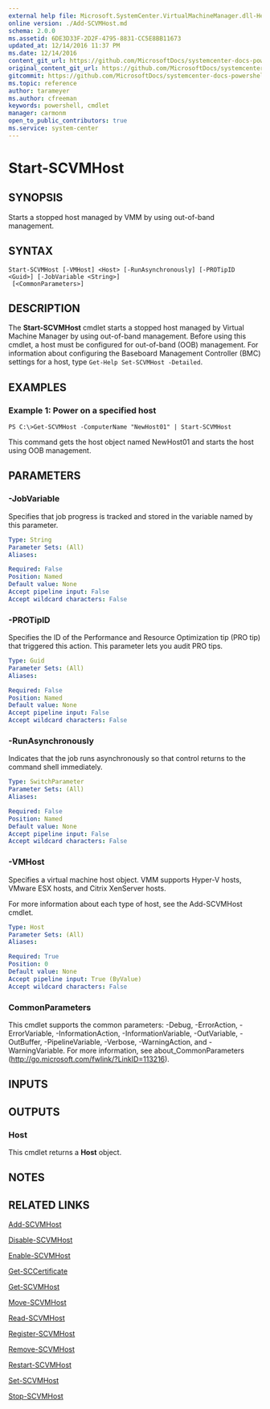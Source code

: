 ```yaml
---
external help file: Microsoft.SystemCenter.VirtualMachineManager.dll-Help.xml
online version: ./Add-SCVMHost.md
schema: 2.0.0
ms.assetid: 6DE3D33F-2D2F-4795-8831-CC5E8BB11673
updated_at: 12/14/2016 11:37 PM
ms.date: 12/14/2016
content_git_url: https://github.com/MicrosoftDocs/systemcenter-docs-powershell/blob/master/systemcenter-cmdlets/SystemCenter2016/VirtualMachineManager/v1/Start-SCVMHost.md
original_content_git_url: https://github.com/MicrosoftDocs/systemcenter-docs-powershell/blob/master/systemcenter-cmdlets/SystemCenter2016/VirtualMachineManager/v1/Start-SCVMHost.md
gitcommit: https://github.com/MicrosoftDocs/systemcenter-docs-powershell/blob/ddd0fefc9adaabb9394eb6c21b33370913d1830d/systemcenter-cmdlets/SystemCenter2016/VirtualMachineManager/v1/Start-SCVMHost.md
ms.topic: reference
author: tarameyer
ms.author: cfreeman
keywords: powershell, cmdlet
manager: carmonm
open_to_public_contributors: true
ms.service: system-center
---
```


# Start-SCVMHost

## SYNOPSIS
Starts a stopped host managed by VMM by using out-of-band management.

## SYNTAX

```
Start-SCVMHost [-VMHost] <Host> [-RunAsynchronously] [-PROTipID <Guid>] [-JobVariable <String>]
 [<CommonParameters>]
```

## DESCRIPTION
The **Start-SCVMHost** cmdlet starts a stopped host managed by Virtual Machine Manager by using out-of-band management.
Before using this cmdlet, a host must be configured for out-of-band (OOB) management.
For information about configuring the Baseboard Management Controller (BMC) settings for a host, type `Get-Help Set-SCVMHost -Detailed`.

## EXAMPLES

### Example 1: Power on a specified host
```
PS C:\>Get-SCVMHost -ComputerName "NewHost01" | Start-SCVMHost
```

This command gets the host object named NewHost01 and starts the host using OOB management.

## PARAMETERS

### -JobVariable
Specifies that job progress is tracked and stored in the variable named by this parameter.

```yaml
Type: String
Parameter Sets: (All)
Aliases: 

Required: False
Position: Named
Default value: None
Accept pipeline input: False
Accept wildcard characters: False
```

### -PROTipID
Specifies the ID of the Performance and Resource Optimization tip (PRO tip) that triggered this action.
This parameter lets you audit PRO tips.

```yaml
Type: Guid
Parameter Sets: (All)
Aliases: 

Required: False
Position: Named
Default value: None
Accept pipeline input: False
Accept wildcard characters: False
```

### -RunAsynchronously
Indicates that the job runs asynchronously so that control returns to the command shell immediately.

```yaml
Type: SwitchParameter
Parameter Sets: (All)
Aliases: 

Required: False
Position: Named
Default value: None
Accept pipeline input: False
Accept wildcard characters: False
```

### -VMHost
Specifies a virtual machine host object.
VMM supports Hyper-V hosts, VMware ESX hosts, and Citrix XenServer hosts.

For more information about each type of host, see the Add-SCVMHost cmdlet.

```yaml
Type: Host
Parameter Sets: (All)
Aliases: 

Required: True
Position: 0
Default value: None
Accept pipeline input: True (ByValue)
Accept wildcard characters: False
```

### CommonParameters
This cmdlet supports the common parameters: -Debug, -ErrorAction, -ErrorVariable, -InformationAction, -InformationVariable, -OutVariable, -OutBuffer, -PipelineVariable, -Verbose, -WarningAction, and -WarningVariable. For more information, see about_CommonParameters (http://go.microsoft.com/fwlink/?LinkID=113216).

## INPUTS

## OUTPUTS

### Host
This cmdlet returns a **Host** object.

## NOTES

## RELATED LINKS

[Add-SCVMHost](xref:SystemCenter2016/VirtualMachineManager/v1/Add-SCVMHost.md)

[Disable-SCVMHost](xref:SystemCenter2016/VirtualMachineManager/v1/Disable-SCVMHost.md)

[Enable-SCVMHost](xref:SystemCenter2016/VirtualMachineManager/v1/Enable-SCVMHost.md)

[Get-SCCertificate](xref:SystemCenter2016/VirtualMachineManager/v1/Get-SCCertificate.md)

[Get-SCVMHost](xref:SystemCenter2016/VirtualMachineManager/v1/Get-SCVMHost.md)

[Move-SCVMHost](xref:SystemCenter2016/VirtualMachineManager/v1/Move-SCVMHost.md)

[Read-SCVMHost](xref:SystemCenter2016/VirtualMachineManager/v1/Read-SCVMHost.md)

[Register-SCVMHost](xref:SystemCenter2016/VirtualMachineManager/v1/Register-SCVMHost.md)

[Remove-SCVMHost](xref:SystemCenter2016/VirtualMachineManager/v1/Remove-SCVMHost.md)

[Restart-SCVMHost](xref:SystemCenter2016/VirtualMachineManager/v1/Restart-SCVMHost.md)

[Set-SCVMHost](xref:SystemCenter2016/VirtualMachineManager/v1/Set-SCVMHost.md)

[Stop-SCVMHost](xref:SystemCenter2016/VirtualMachineManager/v1/Stop-SCVMHost.md)

